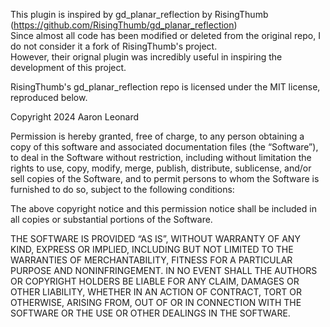 This plugin is inspired by gd_planar_reflection by RisingThumb (https://github.com/RisingThumb/gd_planar_reflection)  
Since almost all code has been modified or deleted from the original repo, I do not consider it a fork of RisingThumb's project.  
However, their orignal plugin was incredibly useful in inspiring the development of this project.

RisingThumb's gd_planar_reflection repo is licensed under the MIT license, reproduced below.

Copyright 2024 Aaron Leonard

Permission is hereby granted, free of charge, to any person obtaining a copy of this software and associated documentation files (the “Software”), to deal in the Software without restriction, including without limitation the rights to use, copy, modify, merge, publish, distribute, sublicense, and/or sell copies of the Software, and to permit persons to whom the Software is furnished to do so, subject to the following conditions:

The above copyright notice and this permission notice shall be included in all copies or substantial portions of the Software.

THE SOFTWARE IS PROVIDED “AS IS”, WITHOUT WARRANTY OF ANY KIND, EXPRESS OR IMPLIED, INCLUDING BUT NOT LIMITED TO THE WARRANTIES OF MERCHANTABILITY, FITNESS FOR A PARTICULAR PURPOSE AND NONINFRINGEMENT. IN NO EVENT SHALL THE AUTHORS OR COPYRIGHT HOLDERS BE LIABLE FOR ANY CLAIM, DAMAGES OR OTHER LIABILITY, WHETHER IN AN ACTION OF CONTRACT, TORT OR OTHERWISE, ARISING FROM, OUT OF OR IN CONNECTION WITH THE SOFTWARE OR THE USE OR OTHER DEALINGS IN THE SOFTWARE.
